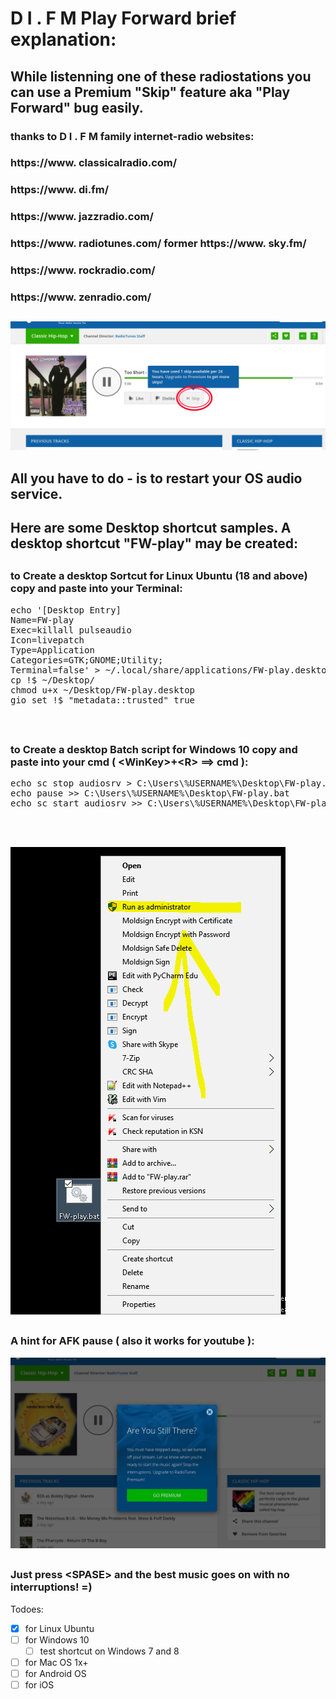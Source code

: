 #  D I . F M  Play Forward brief explanation:
## While listenning one of these radiostations you can use a Premium "Skip" feature aka "Play Forward" bug easily.

### thanks to  D I . F M  family internet-radio websites:

### https://www. classicalradio.com/
### https://www. di.fm/
### https://www. jazzradio.com/
### https://www. radiotunes.com/ former https://www. sky.fm/
### https://www. rockradio.com/
### https://www. zenradio.com/

## #

<img src='https://raw.githubusercontent.com/BigBoatCap/DIFM-switch/master/Selection_042.png' /> 

## #

## All you have to do - is to restart your OS audio service.

## Here are some Desktop shortcut samples. A desktop shortcut "FW-play" may be created:

## #

### to Create a desktop Sortcut for Linux Ubuntu (18 and above) copy and paste into your Terminal:
<pre>echo '[Desktop Entry]
Name=FW-play
Exec=killall pulseaudio
Icon=livepatch
Type=Application
Categories=GTK;GNOME;Utility;
Terminal=false' > ~/.local/share/applications/FW-play.desktop
cp !$ ~/Desktop/
chmod u+x ~/Desktop/FW-play.desktop
gio set !$ "metadata::trusted" true


</pre>
## #
### to Create a desktop Batch script for Windows 10 copy and paste into your cmd ( \<WinKey\>+\<R\> ==\> cmd ):
<pre>echo sc stop audiosrv > C:\Users\%USERNAME%\Desktop\FW-play.bat
echo pause >> C:\Users\%USERNAME%\Desktop\FW-play.bat
echo sc start audiosrv >> C:\Users\%USERNAME%\Desktop\FW-play.bat


</pre>

## #

<img src='https://raw.githubusercontent.com/BigBoatCap/DIFM-switch/master/Selection_043.png' /> 

## #

### A hint for AFK pause ( also it works for youtube ):

<img src='https://raw.githubusercontent.com/BigBoatCap/DIFM-switch/master/Selection_044.png' /> 

## #

### Just press \<SPASE\> and the best music goes on with no interruptions! =)

Todoes:
- [x] for Linux Ubuntu
- [ ] for Windows 10
  - [ ] test shortcut on Windows 7 and 8
- [ ] for Mac OS 1x+
- [ ] for Android OS
- [ ] for iOS
